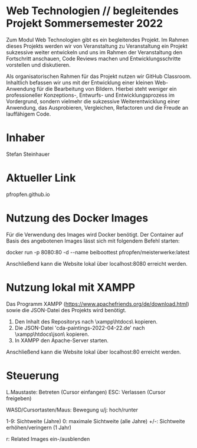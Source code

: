 # Web Technologien // begleitendes Projekt Sommersemester 2022

Zum Modul Web Technologien gibt es ein begleitendes Projekt. Im Rahmen dieses Projekts werden wir von Veranstaltung zu Veranstaltung ein Projekt sukzessive weiter entwickeln und uns im Rahmen der Veranstaltung den Fortschritt anschauen, Code Reviews machen und Entwicklungsschritte vorstellen und diskutieren.

Als organisatorischen Rahmen für das Projekt nutzen wir GitHub Classroom. Inhaltlich befassen wir uns mit der Entwicklung einer kleinen Web-Anwendung für die Bearbeitung von Bildern. Hierbei steht weniger ein professioneller Konzeptions-, Entwurfs- und Entwicklungsprozess im Vordergrund, sondern vielmehr die sukzessive Weiterentwicklung einer Anwendung, das Ausprobieren, Vergleichen, Refactoren und die Freude an lauffähigem Code.

# Inhaber
Stefan Steinhauer

# Aktueller Link
pfropfen.github.io

# Nutzung des Docker Images
Für die Verwendung des Images wird Docker benötigt.
Der Container auf Basis des angebotenen Images lässt sich mit folgendem Befehl starten:

docker run -p 8080:80 -d --name beiboottest pfropfen/meisterwerke:latest

Anschließend kann die Website lokal über localhost:8080 erreicht werden.

# Nutzung lokal mit XAMPP
Das Programm XAMPP (https://www.apachefriends.org/de/download.html) sowie die JSON-Datei des Projekts wird benötigt. 
1. Den Inhalt des Repositorys nach \xampp\htdocs\ kopieren.
2. Die JSON-Datei 'cda-paintings-2022-04-22.de' nach \xampp\htdocs\json\ kopieren.
3. In XAMPP den Apache-Server starten.

Anschließend kann die Website lokal über localhost:80 erreicht werden. 

# Steuerung
L.Maustaste: Betreten (Cursor einfangen)
ESC: Verlassen (Cursor freigeben)

WASD/Cursortasten/Maus: Bewegung
u/j: hoch/runter

1-9: Sichtweite (Jahre)
0: maximale Sichtweite (alle Jahre) 
+/-: Sichtweite erhöhen/veringern (1 Jahr)

r: Related Images ein-/ausblenden





